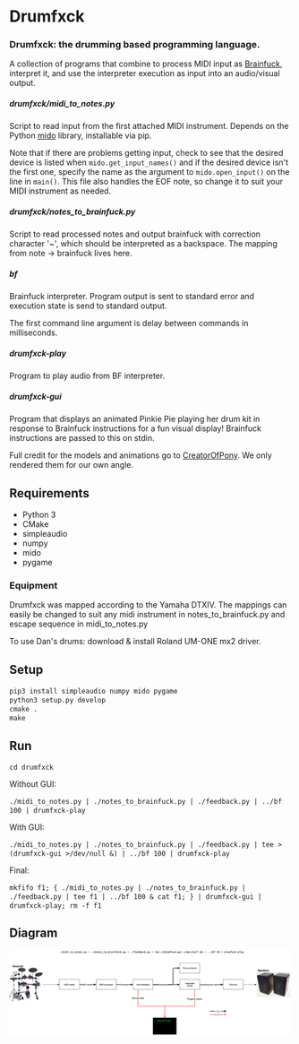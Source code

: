 # Drumfxck
### Drumfxck: the drumming based programming language.

A collection of programs that combine to process MIDI input as [Brainfuck](https://en.wikipedia.org/wiki/Brainfuck), interpret it, and use the interpreter execution as input into an audio/visual output.

##### drumfxck/midi_to_notes.py
Script to read input from the first attached MIDI instrument. Depends on the Python [mido](https://mido.readthedocs.io/en/latest/) library, installable via pip.

Note that if there are problems getting input, check to see that the desired device is listed when `mido.get_input_names()`
and if the desired device isn't the first one, specify the name as the argument to `mido.open_input()` on the line in `main()`. This file also handles the EOF note, so change it to suit your MIDI instrument as needed.

##### drumfxck/notes_to_brainfuck.py
Script to read processed notes and output brainfuck with correction character '~', which should be interpreted as a backspace.
The mapping from note -> brainfuck lives here.

##### bf
Brainfuck interpreter. Program output is sent to standard error and execution state is send to standard output.

The first command line argument is delay between commands in milliseconds.

##### drumfxck-play
Program to play audio from BF interpreter.

##### drumfxck-gui
Program that displays an animated Pinkie Pie playing her drum kit in response
to Brainfuck instructions for a fun visual display! Brainfuck instructions
are passed to this on stdin.

Full credit for the models and animations go to [CreatorOfPony](http://creatorofpony.deviantart.com/art/Awesome-As-I-Want-To-Be-519619119).
We only rendered them for our own angle.

## Requirements

 - Python 3
 - CMake
 - simpleaudio
 - numpy
 - mido
 - pygame

### Equipment

Drumfxck was mapped according to the Yamaha DTXIV. The mappings can easily be changed to suit any midi instrument in notes_to_brainfuck.py and escape sequence in midi_to_notes.py

To use Dan's drums: download & install Roland UM-ONE mx2 driver.

## Setup

```
pip3 install simpleaudio numpy mido pygame
python3 setup.py develop
cmake .
make
```

## Run
```
cd drumfxck
```

Without GUI:
```
./midi_to_notes.py | ./notes_to_brainfuck.py | ./feedback.py | ../bf 100 | drumfxck-play
```

With GUI:
```
./midi_to_notes.py | ./notes_to_brainfuck.py | ./feedback.py | tee >(drumfxck-gui >/dev/null &) | ../bf 100 | drumfxck-play
```

Final:
```
mkfifo f1; { ./midi_to_notes.py | ./notes_to_brainfuck.py | ./feedback.py | tee f1 | ../bf 100 & cat f1; } | drumfxck-gui | drumfxck-play; rm -f f1
```

## Diagram

![diagram](./diagram.png)
